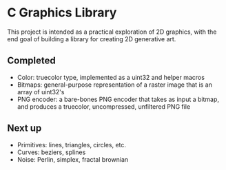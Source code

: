 # C Graphics Library
This project is intended as a practical exploration of 2D graphics, with the end goal of building a library for creating 2D generative art.
## Completed
* Color: truecolor type, implemented as a uint32 and helper macros
* Bitmaps: general-purpose representation of a raster image that is an array of uint32's
* PNG encoder: a bare-bones PNG encoder that takes as input a bitmap, and produces a truecolor, uncompressed, unfiltered PNG file
## Next up
* Primitives: lines, triangles, circles, etc.
* Curves: beziers, splines
* Noise: Perlin, simplex, fractal brownian
